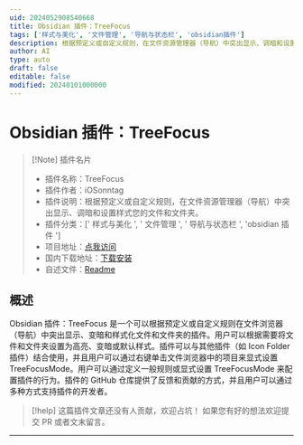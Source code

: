 ```yaml
---
uid: 2024052908540668
title: Obsidian 插件：TreeFocus
tags: ['样式与美化', '文件管理', '导航与状态栏', 'obsidian插件']
description: 根据预定义或自定义规则，在文件资源管理器（导航）中突出显示、调暗和设置样式您的文件和文件夹。
author: AI
type: auto
draft: false
editable: false
modified: 20240101000000
---
```


# Obsidian 插件：TreeFocus

> [!Note] 插件名片
> - 插件名称：TreeFocus
> - 插件作者：iOSonntag
> - 插件说明：根据预定义或自定义规则，在文件资源管理器（导航）中突出显示、调暗和设置样式您的文件和文件夹。
> - 插件分类：[' 样式与美化 ', ' 文件管理 ', ' 导航与状态栏 ', 'obsidian 插件 ']
> - 项目地址：[点我访问](https://github.com/iOSonntag/obsidian-plugin-treefocus)
> - 国内下载地址：[下载安装](https://pkmer.cn/products/plugin/pluginMarket/?treefocus)
> - 自述文件：[Readme](https://ghproxy.net/https://raw.githubusercontent.com/iOSonntag/obsidian-plugin-treefocus/master/README.md)

## 概述

Obsidian 插件：TreeFocus 是一个可以根据预定义或自定义规则在文件浏览器（导航）中突出显示、变暗和样式化文件和文件夹的插件。用户可以根据需要将文件和文件夹设置为高亮、变暗或默认样式。插件可以与其他插件（如 Icon Folder 插件）结合使用，并且用户可以通过右键单击文件浏览器中的项目来显式设置 TreeFocusMode。用户可以通过定义一般规则或显式设置 TreeFocusMode 来配置插件的行为。插件的 GitHub 仓库提供了反馈和贡献的方式，并且用户可以通过多种方式支持插件的开发者。

> [!help]
> 这篇插件文章还没有人贡献，欢迎占坑！
> 如果您有好的想法欢迎提交 PR 或者文末留言。

---



